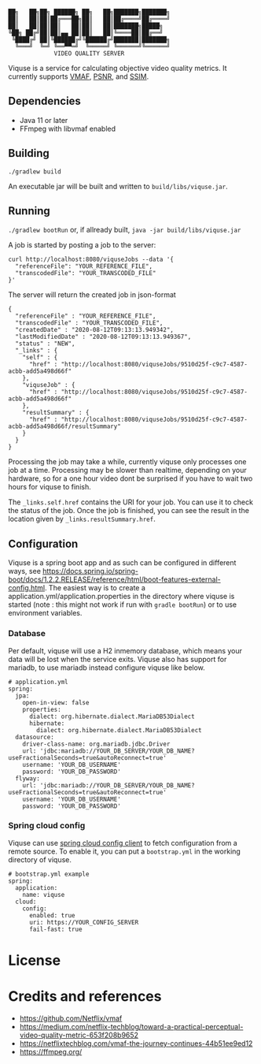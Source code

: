     ██╗   ██╗██╗ ██████╗ ██╗   ██╗███████╗███████╗
    ██║   ██║██║██╔═══██╗██║   ██║██╔════╝██╔════╝
    ██║   ██║██║██║   ██║██║   ██║███████╗█████╗  
    ╚██╗ ██╔╝██║██║▄▄ ██║██║   ██║╚════██║██╔══╝  
     ╚████╔╝ ██║╚██████╔╝╚██████╔╝███████║███████╗
      ╚═══╝  ╚═╝ ╚══▀▀═╝  ╚═════╝ ╚══════╝╚══════╝
                 VIDEO QUALITY SERVER
                                              

Viquse is a service for calculating objective video quality metrics. It currently supports
 [VMAF](https://github.com/Netflix/vmaf), [PSNR](https://en.wikipedia.org/wiki/Peak_signal-to-noise_ratio),
  and [SSIM](https://en.wikipedia.org/wiki/Structural_similarity).

## Dependencies
* Java 11 or later
* FFmpeg with libvmaf enabled

## Building
`./gradlew build`

An executable jar will be built and written to `build/libs/viquse.jar`.

## Running
`./gradlew bootRun`
or, if allready built,
`java -jar build/libs/viquse.jar`

A job is started by posting a job to the server:
```
curl http://localhost:8080/viquseJobs --data '{
  "referenceFile": "YOUR_REFERENCE_FILE",
  "transcodedFile": "YOUR_TRANSCODED_FILE"
}'
```
The server will return the created job in json-format
```
{
  "referenceFile" : "YOUR_REFERENCE_FILE",
  "transcodedFile" : "YOUR_TRANSCODED_FILE",
  "createdDate" : "2020-08-12T09:13:13.949342",
  "lastModifiedDate" : "2020-08-12T09:13:13.949367",
  "status" : "NEW",
  "_links" : {
    "self" : {
      "href" : "http://localhost:8080/viquseJobs/9510d25f-c9c7-4587-acbb-add5a498d66f"
    },
    "viquseJob" : {
      "href" : "http://localhost:8080/viquseJobs/9510d25f-c9c7-4587-acbb-add5a498d66f"
    },
    "resultSummary" : {
      "href" : "http://localhost:8080/viquseJobs/9510d25f-c9c7-4587-acbb-add5a498d66f/resultSummary"
    }
  }
}
```

Processing the job may take a while, currently viquse only processes one job at a time. Processing may be slower than
realtime, depending on your hardware, so for a one hour video dont be surprised if you have to wait two hours for
viquse to finish.

The `_links.self.href` contains the URI for your job. You can use it to check the status of the job. Once the job is
finished, you can see the result in the location given by `_links.resultSummary.href`.

## Configuration
Viquse is a spring boot app and as such can be configured in different ways, 
see https://docs.spring.io/spring-boot/docs/1.2.2.RELEASE/reference/html/boot-features-external-config.html. The 
easiest way is to create a application.yml/application.properties in the directory where viquse is started (note
: this might not work if run with `gradle bootRun`) or to use
environment variables.

### Database
Per default, viquse will use a H2 inmemory database, which means your data will be lost when the service exits.
Viquse also has support for mariadb, to use mariadb instead configure viquse like below.

    # application.yml
    spring:
      jpa:
        open-in-view: false
        properties:
          dialect: org.hibernate.dialect.MariaDB53Dialect
          hibernate:
            dialect: org.hibernate.dialect.MariaDB53Dialect
      datasource:
        driver-class-name: org.mariadb.jdbc.Driver
        url: 'jdbc:mariadb://YOUR_DB_SERVER/YOUR_DB_NAME?useFractionalSeconds=true&autoReconnect=true'
        username: 'YOUR_DB_USERNAME'
        password: 'YOUR_DB_PASSWORD'
      flyway:
        url: 'jdbc:mariadb://YOUR_DB_SERVER/YOUR_DB_NAME?useFractionalSeconds=true&autoReconnect=true'
        username: 'YOUR_DB_USERNAME'
        password: 'YOUR_DB_PASSWORD'
        
### Spring cloud config
Viquse can use
 [spring cloud config client](https://cloud.spring.io/spring-cloud-config/multi/multi__spring_cloud_config_client.html) 
 to fetch configuration from a remote source. To enable it, you can put a `bootstrap.yml` in the working directory of
  viquse.
  
    # bootstrap.yml example
    spring:
      application:
        name: viquse
      cloud:
        config:
          enabled: true
          uri: https://YOUR_CONFIG_SERVER
          fail-fast: true
          
# License

          
# Credits and references
* https://github.com/Netflix/vmaf
* https://medium.com/netflix-techblog/toward-a-practical-perceptual-video-quality-metric-653f208b9652
* https://netflixtechblog.com/vmaf-the-journey-continues-44b51ee9ed12
* https://ffmpeg.org/